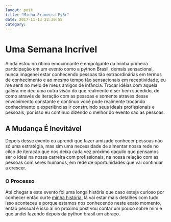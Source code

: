 ```yaml
---
layout: post
title: "Minha Primeira PyBr"
date: 2017-11-13 22:30:55
category:
---
```

# Uma Semana Incrível

Ainda estou no rítimo emocionante e empolgante da minha primeira participação em um evento como a python Brasil, demais sensacional, nunca imagenei estar conhecendo pessoas tão extraordinárias em termos de conhecimento e ao mesmo tempo tão sensacionais em receptividade, eu me senti no meio de meus amigos de infância. Trocar idéias com aquela galera me deu uma outra visão do que realmente é ser bem sucedido, de como através de iteração com as pessoas e somente através desse envolvimento constante e continuo você pode realmente trocando conhecimento e experiências ir construindo seus ideais profissionais e pessoais, por isso eu continuo dizendo o melhor do evento sao as pessoas.

## A Mudança É Inevitável

Depois desse evento eu aprendi que fazer amizade conhecer pessoas não só uma estratégia, mas sim uma necessidade de almentar nossa rede no cilco de iteração que nos deixa cada vez próximo daquilo que pensamos ser o ideal na nossa carreira com profissionais, na nossa relação com as pessoas com seres humanos, em rede de oportunidades que vai continuar a crescer.

### O Processo 

Até chegar a este evento foi uma longa história que caso esteja curioso por conhecer então curte [minha história](http://henriquebastos.net/conheca-gleison-oliveira/), lá vai estar mais detalhes com tudo isso aconteceu e porque estamos nos conhecendo neste exato momento, então pessoal é isso aí no proximo post vou contar um pouco sobre mim e que andei fazendo depois da python brasil um abraço. 